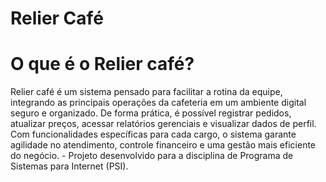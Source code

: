 # Relier Café
# O que é o Relier café?
Relier café é um sistema pensado para facilitar a rotina da equipe, integrando as principais operações da cafeteria em um ambiente digital seguro e organizado. De forma prática, é possível registrar pedidos, atualizar preços, acessar relatórios gerenciais e visualizar dados de perfil. Com funcionalidades específicas para cada cargo, o sistema garante agilidade no atendimento, controle financeiro e uma gestão mais eficiente do negócio. - Projeto desenvolvido para a disciplina de Programa de Sistemas para Internet (PSI).

